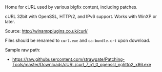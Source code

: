 Home for cURL used by various bigfix content, including patches.

cURL 32bit with OpenSSL, HTTP/2, and IPv6 support. Works with WinXP or later.

Source: http://winampplugins.co.uk/curl/

Files should be renamed to `curl.exe` and `ca-bundle.crt` upon download.

Sample raw path:
- https://raw.githubusercontent.com/strawgate/Patching-Tools/master/Downloads/cURL/curl_7_51_0_openssl_nghttp2_x86.exe
